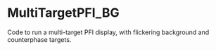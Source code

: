 # MultiTargetPFI_BG
Code to run a multi-target PFI display, with flickering background and counterphase targets.
